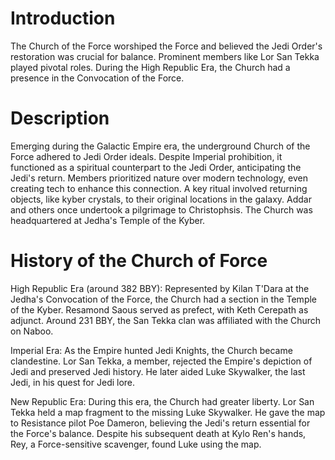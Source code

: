 # Introduction

The Church of the Force worshiped the Force and believed the Jedi Order's restoration was crucial for balance.
Prominent members like Lor San Tekka played pivotal roles.
During the High Republic Era, the Church had a presence in the Convocation of the Force.

# Description

Emerging during the Galactic Empire era, the underground Church of the Force adhered to Jedi Order ideals.
Despite Imperial prohibition, it functioned as a spiritual counterpart to the Jedi Order, anticipating the Jedi's return.
Members prioritized nature over modern technology, even creating tech to enhance this connection.
A key ritual involved returning objects, like kyber crystals, to their original locations in the galaxy.
Addar and others once undertook a pilgrimage to Christophsis.
The Church was headquartered at Jedha's Temple of the Kyber.

# History of the Church of Force

High Republic Era (around 382 BBY):
Represented by Kilan T'Dara at the Jedha's Convocation of the Force, the Church had a section in the Temple of the Kyber.
Resamond Saous served as prefect, with Keth Cerepath as adjunct.
Around 231 BBY, the San Tekka clan was affiliated with the Church on Naboo.

Imperial Era:
As the Empire hunted Jedi Knights, the Church became clandestine.
Lor San Tekka, a member, rejected the Empire's depiction of Jedi and preserved Jedi history.
He later aided Luke Skywalker, the last Jedi, in his quest for Jedi lore.

New Republic Era:
During this era, the Church had greater liberty.
Lor San Tekka held a map fragment to the missing Luke Skywalker.
He gave the map to Resistance pilot Poe Dameron, believing the Jedi's return essential for the Force's balance.
Despite his subsequent death at Kylo Ren's hands, Rey, a Force-sensitive scavenger, found Luke using the map.
